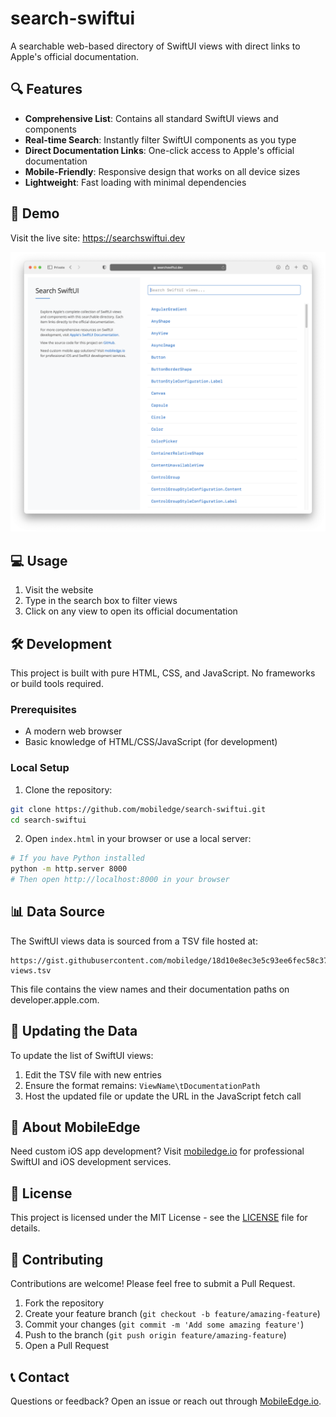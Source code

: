# search-swiftui

A searchable web-based directory of SwiftUI views with direct links to Apple's official documentation.

## 🔍 Features

- **Comprehensive List**: Contains all standard SwiftUI views and components
- **Real-time Search**: Instantly filter SwiftUI components as you type
- **Direct Documentation Links**: One-click access to Apple's official documentation
- **Mobile-Friendly**: Responsive design that works on all device sizes
- **Lightweight**: Fast loading with minimal dependencies

## 🚀 Demo

Visit the live site: https://searchswiftui.dev

![SwiftUI Views Directory Screenshot](screenshot.png)

## 💻 Usage

1. Visit the website
2. Type in the search box to filter views
3. Click on any view to open its official documentation

## 🛠️ Development

This project is built with pure HTML, CSS, and JavaScript. No frameworks or build tools required.

### Prerequisites

- A modern web browser
- Basic knowledge of HTML/CSS/JavaScript (for development)

### Local Setup

1. Clone the repository:
```bash
git clone https://github.com/mobiledge/search-swiftui.git
cd search-swiftui
```

2. Open `index.html` in your browser or use a local server:
```bash
# If you have Python installed
python -m http.server 8000
# Then open http://localhost:8000 in your browser
```

## 📊 Data Source

The SwiftUI views data is sourced from a TSV file hosted at:
```
https://gist.githubusercontent.com/mobiledge/18d10e8ec3e5c93ee6fec58c37cf761b/raw/0e28ae855b2fe424252f517dce069b452e1ba5f5/swiftui-views.tsv
```

This file contains the view names and their documentation paths on developer.apple.com.

## 🔄 Updating the Data

To update the list of SwiftUI views:

1. Edit the TSV file with new entries
2. Ensure the format remains: `ViewName\tDocumentationPath`
3. Host the updated file or update the URL in the JavaScript fetch call

## 📱 About MobileEdge

Need custom iOS app development? Visit [mobiledge.io](https://mobiledge.io) for professional SwiftUI and iOS development services.

## 📄 License

This project is licensed under the MIT License - see the [LICENSE](LICENSE) file for details.

## 🤝 Contributing

Contributions are welcome! Please feel free to submit a Pull Request.

1. Fork the repository
2. Create your feature branch (`git checkout -b feature/amazing-feature`)
3. Commit your changes (`git commit -m 'Add some amazing feature'`)
4. Push to the branch (`git push origin feature/amazing-feature`)
5. Open a Pull Request

## 📞 Contact

Questions or feedback? Open an issue or reach out through [MobileEdge.io](https://mobiledge.io/contact).

